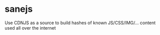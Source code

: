 # sanejs
Use CDNJS as a source to build hashes of known JS/CSS/IMG/... content used all over the internet

